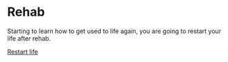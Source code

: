 # Rehab

Starting to learn how to get used to life again, you are going to restart your life after rehab.

[Restart life](../alarm-ring.md)
